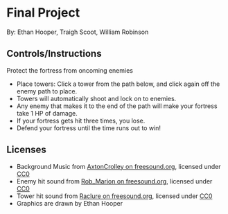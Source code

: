 # Final Project

By: Ethan Hooper, Traigh Scoot, William Robinson

## Controls/Instructions

Protect the fortress from oncoming enemies

- Place towers: Click a tower from the path below, and click again off the enemy path to place.
- Towers will automatically shoot and lock on to enemies.
- Any enemy that makes it to the end of the path will make your fortress take 1 HP of damage.
- If your fortress gets hit three times, you lose.
- Defend your fortress until the time runs out to win!

## Licenses

- Background Music from [AxtonCrolley on freesound.org](https://freesound.org/people/axtoncrolley/sounds/172707/), licensed under [CC0](https://creativecommons.org/publicdomain/zero/1.0/)
- Enemy hit sound from [Rob_Marion on freesound.org](https://freesound.org/people/Rob_Marion/sounds/541993/), licensed under [CC0](https://creativecommons.org/publicdomain/zero/1.0/)
- Tower hit sound from [Raclure on freesound.org](https://freesound.org/people/Raclure/sounds/458867/), licensed under [CC0](https://creativecommons.org/publicdomain/zero/1.0/)
- Graphics are drawn by Ethan Hooper
